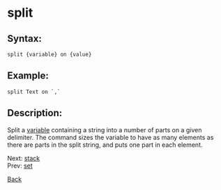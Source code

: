 # split

## Syntax:
`split {variable} on {value}`

## Example:
``split Text on `,` ``

## Description:
Split a [variable](variable.md) containing a string into a number of parts on a given delimiter. The command sizes the variable to have as many elements as there are parts in the split string, and puts one part in each element.

Next: [stack](stack.md)  
Prev: [set](set.md)

[Back](../../README.md)

